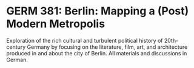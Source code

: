 # GERM 381: Berlin: Mapping a (Post) Modern Metropolis

Exploration of the rich cultural and turbulent political history of 20th-century Germany by focusing on the literature, film, art, and architecture produced in and about the city of Berlin. All materials and discussions in German.